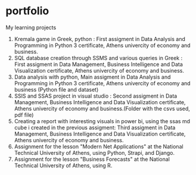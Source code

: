 # portfolio
My learning projects

1. Kremala game in Greek, python : First assigment in Data Analysis and Programming in Python 3 certificate, Athens univercity of economy and business.
2. SQL database creation through SSMS and various queries in Greek : First assigment in Data Management, Business Intelligence and Data Visualization certificate, Athens univercity of economy and business.
3. Data analysis with python, Main assigment in Data Analysis and Programming in Python 3 certificate, Athens univercity of economy and business (Python file and dataset)
4. SSIS and SSAS project in visual studio : Second assigment in Data Management, Business Intelligence and Data Visualization certificate, Athens univercity of economy and business.(Folder with the csvs used, pdf file)
5. Creating a report with interesting visuals in power bi, using the ssas md cube i created in the previous assigment: Third assigment in Data Management, Business Intelligence and Data Visualization certificate, Athens univercity of economy and business.
6. Assignment for the lesson "Modern Net Applications" at the National Technical University of Athens, using Python, Strapi, and Django.
7. Assignment for the lesson "Business Forecasts" at the National Technical University of Athens, using R.
   
